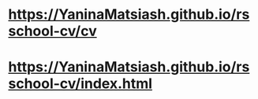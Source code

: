 # https://YaninaMatsiash.github.io/rsschool-cv/cv
# https://YaninaMatsiash.github.io/rsschool-cv/index.html
